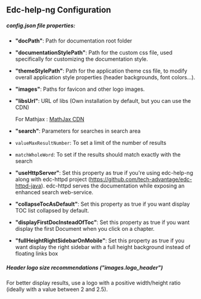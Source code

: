 ## Edc-help-ng Configuration

##### config.json file properties:

+ **"docPath"**: Path for documentation root folder
    
+ **"documentationStylePath"**: Path for the custom css file, used specifically for customizing the documentation style.

+ **"themeStylePath"**: Path for the application theme css file, to modify overall application style properties (header backgrounds, font colors...).

+ **"images"**: Paths for favicon and other logo images.

+ **"libsUrl"**: URL of libs (Own installation by default, but you can use the CDN)
  
  For Mathjax : [MathJax CDN](https://cdnjs.cloudflare.com/ajax/libs/mathjax/2.7.4/MathJax.js?config=TeX-MML-AM_CHTML)

+ **"search"**: Parameters for searches in search area
+ `valueMaxResultNumber`: To set a limit of the number of results
+ `matchWholeWord`: To set if the results should match exactly with the search

+ **"useHttpServer"**: Set this property as true if you're using edc-help-ng along with edc-httpd project (https://github.com/tech-advantage/edc-httpd-java). edc-httpd serves the documentation while exposing an enhanced search web-service.

+ **"collapseTocAsDefault"**: Set this property as true if you want display TOC list collapsed by default.

+ **"displayFirstDocInsteadOfToc"**: Set this property as true if you want display the first Document when you click on a chapter.

+ **"fullHeightRightSidebarOnMobile"**: Set this property as true if you want display the right sidebar with a full height background instead of floating links box

##### Header logo size recommendations ("images.logo_header")
For better display results, use a logo with a positive width/height ratio (ideally with a value between 2 and 2.5).
